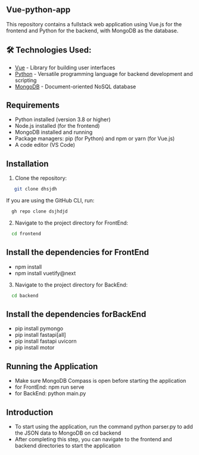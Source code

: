 ## Vue-python-app
This repository contains a fullstack web application using Vue.js for the frontend and Python for the backend, with MongoDB as the database.

## 🛠 Technologies Used:

- [Vue](https://vuejs.org/) - Library for building user interfaces
- [Python](https://www.python.org/) - Versatile programming language for backend development and scripting
- [MongoDB](https://www.mongodb.com/) - Document-oriented NoSQL database

## Requirements
- Python installed (version 3.8 or higher)
- Node.js installed (for the frontend)
- MongoDB installed and running
- Package managers: pip (for Python) and npm or yarn (for Vue.js)
- A code editor (VS Code)

## Installation

1. Clone the repository:
```bash
   git clone dhsjdh
```

If you are using the GitHub CLI, run:

```bash
  gh repo clone dsjhdjd
```
2. Navigate to the project directory for FrontEnd:

```bash
  cd frontend
```
## Install the dependencies for FrontEnd

- npm install
- npm install vuetify@next

3. Navigate to the project directory for BackEnd:

```bash
  cd backend
```
## Install the dependencies forBackEnd

- pip install pymongo
- pip install fastapi[all]
- pip install fastapi uvicorn
- pip install motor

## Running the Application

- Make sure MongoDB Compass is open before starting the application
- for FrontEnd: npm run serve
- for BackEnd: python main.py

## Introduction

- To start using the application, run the command python parser.py to add the JSON data to MongoDB on cd backend
- After completing this step, you can navigate to the frontend and backend directories to start the application


